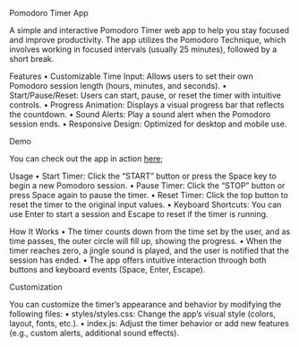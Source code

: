Pomodoro Timer App

A simple and interactive Pomodoro Timer web app to help you stay focused and improve productivity. The app utilizes the Pomodoro Technique, which involves working in focused intervals (usually 25 minutes), followed by a short break.

Features
	•	Customizable Time Input: Allows users to set their own Pomodoro session length (hours, minutes, and seconds).
	•	Start/Pause/Reset: Users can start, pause, or reset the timer with intuitive controls.
	•	Progress Animation: Displays a visual progress bar that reflects the countdown.
	•	Sound Alerts: Play a sound alert when the Pomodoro session ends.
	•	Responsive Design: Optimized for desktop and mobile use.

Demo

You can check out the app in action [here](https://hamish404.github.io/Pomodoro-Timer-App/);

Usage
	•	Start Timer: Click the “START” button or press the Space key to begin a new Pomodoro session.
	•	Pause Timer: Click the “STOP” button or press Space again to pause the timer.
	•	Reset Timer: Click the top button to reset the timer to the original input values.
	•	Keyboard Shortcuts: You can use Enter to start a session and Escape to reset if the timer is running.

How It Works
	•	The timer counts down from the time set by the user, and as time passes, the outer circle will fill up, showing the progress.
	•	When the timer reaches zero, a jingle sound is played, and the user is notified that the session has ended.
	•	The app offers intuitive interaction through both buttons and keyboard events (Space, Enter, Escape).

Customization

You can customize the timer’s appearance and behavior by modifying the following files:
	•	styles/styles.css: Change the app’s visual style (colors, layout, fonts, etc.).
	•	index.js: Adjust the timer behavior or add new features (e.g., custom alerts, additional sound effects).
